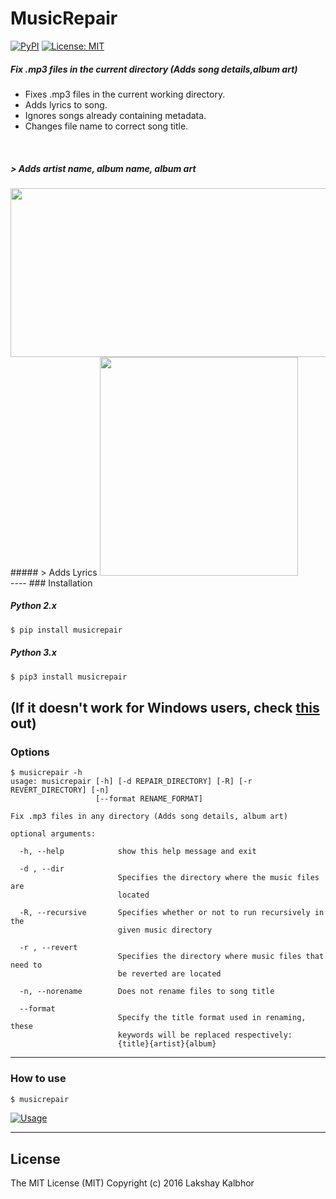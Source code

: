 # MusicRepair
[![PyPI](https://img.shields.io/pypi/pyversions/Django.svg)](https://pypi.python.org/pypi/musicrepair)
[![License: MIT](https://img.shields.io/badge/License-MIT-yellow.svg)](LICENSE)
##### Fix .mp3 files in the current directory (Adds song details,album art)

* Fixes .mp3 files in the current working directory.
* Adds lyrics to song.
* Ignores songs already containing metadata.
* Changes file name to correct song title.

<br>


##### > Adds artist name, album name, album art
<img src="https://s28.postimg.org/wibuzmq8d/Music_Repair_GIF.gif" width="800px" height="270px" />
<br>
##### > Adds Lyrics
<img src="https://s19.postimg.org/3rbf4ql4j/Screen_Shot_2016_11_28_at_2_37_00_AM.png" width="317px" height="350px" />
<br>
----
### Installation

##### Python 2.x
```sh
$ pip install musicrepair
```

##### Python 3.x
```sh
$ pip3 install musicrepair
```
(If it doesn't work for Windows users, check [this](https://github.com/lakshaykalbhor/MusicRepair/issues/9) out)
<br>
----
### Options

```
$ musicrepair -h
usage: musicrepair [-h] [-d REPAIR_DIRECTORY] [-R] [-r REVERT_DIRECTORY] [-n]
                   [--format RENAME_FORMAT]

Fix .mp3 files in any directory (Adds song details, album art)

optional arguments:

  -h, --help            show this help message and exit
  
  -d , --dir 
                        Specifies the directory where the music files are
                        located
                        
  -R, --recursive       Specifies whether or not to run recursively in the
                        given music directory
                        
  -r , --revert
                        Specifies the directory where music files that need to
                        be reverted are located
                        
  -n, --norename        Does not rename files to song title
  
  --format
                        Specify the title format used in renaming, these
                        keywords will be replaced respectively:
                        {title}{artist}{album}
```
----
### How to use
```sh
$ musicrepair
```

[![Usage](https://s18.postimg.org/53imrt015/Screen_Shot_2016_12_11_at_1_42_02_AM.png)](https://www.youtube.com/watch?v=UqsmRIIeTpg "MusicRepair - Usage")

----

License
----
The MIT License (MIT)
Copyright (c) 2016 Lakshay Kalbhor
